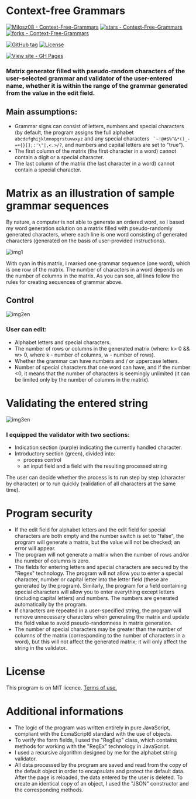 # Context-free Grammars

[![Milosz08 - Context-Free-Grammars](https://img.shields.io/static/v1?label=Milosz08&message=Context-Free-Grammars&color=blue&logo=github)](https://github.com/Milosz08/Context-Free-Grammars)
[![stars - Context-Free-Grammars](https://img.shields.io/github/stars/Milosz08/Context-Free-Grammars?style=social)](https://github.com/Milosz08/Context-Free-Grammars)
[![forks - Context-Free-Grammars](https://img.shields.io/github/forks/Milosz08/Context-Free-Grammars?style=social)](https://github.com/Milosz08/Context-Free-Grammars)

[![GitHub tag](https://img.shields.io/github/tag/Milosz08/Context-Free-Grammars?include_prereleases=&sort=semver)](https://github.com/Milosz08/Context-Free-Grammars/releases/)
[![License](https://img.shields.io/badge/License-MIT-blue)](#license)

[![View site - GH Pages](https://img.shields.io/badge/View_site-GH_Pages-2ea44f?style=for-the-badge)](https://milosz08.github.io/Context-Free-Grammars/)

### Matrix generator filled with pseudo-random characters of the user-selected grammar and validator of the user-entered name, whether it is within the range of the grammar generated from the value in the edit field.

## Main assumptions:
* Grammar signs can consist of letters, numbers and special characters (by default, the program assigns the full alphabet `abcdefghijklmnopqrstuvwxyz` and any special characters `` `~!@#$%^&*()_-=+{}[];:'\"|,<.>/?``, and numbers and capital letters are set to "true").
* The first column of the matrix (the first character in a word) cannot contain a digit or a special character.
* The last column of the matrix (the last character in a word) cannot contain a special character.

# Matrix as an illustration of sample grammar sequences
By nature, a computer is not able to generate an ordered word, so I based my word generation solution on a matrix filled with pseudo-randomly generated characters, where each line is one word consisting of generated characters (generated on the basis of user-provided instructions).

![img1](https://user-images.githubusercontent.com/61552854/119264429-6e740680-bbe3-11eb-9dc3-cade0dfafb6d.PNG)

With cyan in this matrix, I marked one grammar sequence (one word), which is one row of the matrix. The number of characters in a word depends on the number of columns in the matrix. As you can see, all lines follow the rules for creating sequences of grammar above.

## Control

![img2en](https://user-images.githubusercontent.com/61552854/125452518-f5a45316-723e-4cfb-801c-d442a9355f1e.png)

### User can edit:
* Alphabet letters and special characters.
* The number of rows or columns in the generated matrix (where: k> 0 && w> 0, where k - number of columns, w - number of rows).
* Whether the grammar can have numbers and / or uppercase letters.
* Number of special characters that one word can have, and if the number <0, it means that the number of characters is seemingly unlimited (it can be limited only by the number of columns in the matrix).

# Validating the entered string

![img3en](https://user-images.githubusercontent.com/61552854/125452479-7f738cb6-2554-44ee-b5a9-c0ed9d9df230.PNG)

### I equipped the validator with two sections:
- Indication section (purple) indicating the currently handled character.
- Introductory section (green), divided into:
  - process control
  - an input field and a field with the resulting processed string

The user can decide whether the process is to run step by step (character by character) or to run quickly (validation of all characters at the same time).

# Program security
* If the edit field for alphabet letters and the edit field for special characters are both empty and the number switch is set to "false", the program will generate a matrix, but the value will not be checked; an error will appear.
* The program will not generate a matrix when the number of rows and/or the number of columns is zero.
* The fields for entering letters and special characters are secured by the "Regex" technology. The program will not allow you to enter a special character, number or capital letter into the letter field (these are generated by the program). Similarly, the program for a field containing special characters will allow you to enter everything except letters (including capital letters) and numbers. The numbers are generated automatically by the program.
* If characters are repeated in a user-specified string, the program will remove unnecessary characters when generating the matrix and update the field value to avoid pseudo-randomness in matrix generation.
* The number of special characters may be greater than the number of columns of the matrix (corresponding to the number of characters in a word), but this will not affect the generated matrix; it will only affect the string in the validator.

# License
This program is on MIT licence. [Terms of use.](https://en.wikipedia.org/wiki/MIT_License)

# Additional informations
* The logic of the program was written entirely in pure JavaScript, compliant with the EcmaScript6 standard with the use of objects.
* To verify the form fields, I used the "RegExp" class, which contains methods for working with the "RegEx" technology in JavaScript.
* I used a recursive algorithm designed by me for the alphabet string validator.
* All data processed by the program are saved and read from the copy of the default object in order to encapsulate and protect the default data. After the page is reloaded, the data entered by the user is deleted. To create an identical copy of an object, I used the "JSON" constructor and the corresponding methods.
